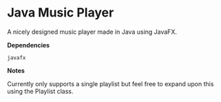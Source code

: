 # Java Music Player
A nicely designed music player made in Java using JavaFX.

**Dependencies**
```
javafx
```

**Notes**

Currently only supports a single playlist but feel free to expand upon this using the Playlist class.
